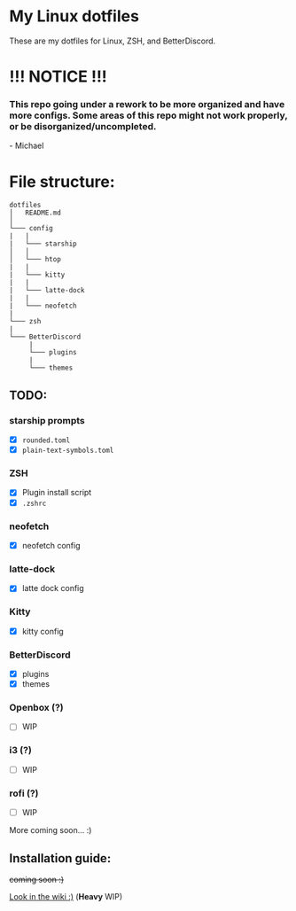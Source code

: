 # My Linux dotfiles
These are my dotfiles for Linux, ZSH, and BetterDiscord.

# !!! NOTICE !!!
### This repo going under a rework to be more organized and have more configs. Some areas of this repo might not work properly, or be disorganized/uncompleted. 
\- Michael

# File structure:
```
dotfiles
│   README.md  
│
└─── config
|   |
|   └─── starship
│   │
│   └─── htop
|   |
|   └─── kitty
|   |
|   └─── latte-dock
|   |
|   └─── neofetch
|  
└─── zsh
|
└─── BetterDiscord
     |
     └─── plugins
     |
     └─── themes
```

## TODO:

### starship prompts
- [x] `rounded.toml`
- [x] `plain-text-symbols.toml`

### ZSH 
- [x] Plugin install script
- [x] `.zshrc`

### neofetch
- [x] neofetch config

### latte-dock
- [x] latte dock config

### Kitty
- [x] kitty config

### BetterDiscord 
- [x] plugins
- [x] themes

### Openbox (?)
- [ ] WIP

### i3 (?)
- [ ] WIP

### rofi (?)
- [ ] WIP

More coming soon... :)

## Installation guide: 
~~coming soon :)~~

[Look in the wiki :)](https://github.com/michaelScopic/dotfiles/wiki) (**Heavy** WIP)


